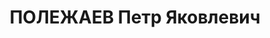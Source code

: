 ---
title: ПОЛЕЖАЕВ Петр Яковлевич
description: 'Род. в 1908, Красноярский кр., г. Красноярск, русский, б/п. Проживал:
  Украина, Одесская обл., г. Одесса.

  Арестован 03.08.1937. Обв. по ст. 54-8, 9, 11 УК УССР. Приговор: ВК ВС СССР, 07.12.1937
  – ВМН.

  Реабилитирован ВК ВС СССР 25.06.1959'
---